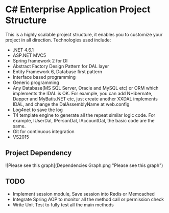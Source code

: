 # C# Enterprise Application Project Structure

This is a highly scalable project structure, it enables you to customize your project in all direction.
Technologies used include:
* .NET 4.6.1
* ASP.NET MVC5
* Spring framework 2 for DI
* Abstract Factory Design Pattern for DAL layer
* Entity Framework 6, Database first pattern
* Interface based programming
* Generic programming
* Any Database(MS SQL Server, Oracle and MySQL etc) or ORM which implements the IDAL is OK. For example, you can add NHibernate, Dapper and MyBatis.NET etc, just create another XXDAL implements IDAL, and change the DalAssemblyName at web.config
* Log4net to save the log
* T4 template engine to generate all the repeat similar logic code. For example, IUserDal, IPersonDal, IAccountDal, the basic code are the same.
* Git for continuous integration
* VS2015

## Project Dependency

![Please see this graph](Dependencies Graph.png "Please see this graph")

## TODO

* Implement session module, Save session into Redis or Memcached
* Integrate Spring AOP to monitor all the method call or permission check
* Write Unit Test to fully test all the main methods